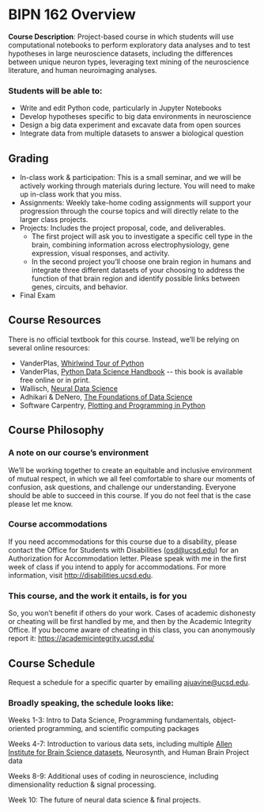 # BIPN 162 Overview

<b>Course Description</b>: Project-based course in which students will use computational notebooks to perform exploratory data analyses and to test hypotheses in large neuroscience datasets, including the differences between unique neuron types, leveraging text mining of the neuroscience literature, and human neuroimaging analyses.

### Students will be able to:
* Write and edit Python code, particularly in Jupyter Notebooks
* Develop hypotheses specific to big data environments in neuroscience
* Design a big data experiment and excavate data from open sources
* Integrate data from multiple datasets to answer a biological question

## Grading
* In-class work & participation: This is a small seminar, and we will be actively working through materials during lecture. You will need to make up in-class work that you miss.
* Assignments: Weekly take-home coding assignments will support your progression through the course topics and will directly relate to the larger class projects.
* Projects: Includes the project proposal, code, and deliverables.
     * The first project will ask you to investigate a specific cell type in the brain, combining information across electrophysiology, gene expression, visual responses, and activity. 
     * In the second project you’ll choose one brain region in humans and integrate three different datasets of your choosing to address the function of that brain region and identify possible links between genes, circuits, and behavior. 
* Final Exam


## Course Resources
There is no official textbook for this course. Instead, we’ll be relying on several online resources:
* VanderPlas, <a href="https://github.com/jakevdp/WhirlwindTourOfPython/ ">Whirlwind Tour of Python</a>
* VanderPlas, <a href="https://jakevdp.github.io/PythonDataScienceHandbook/">Python Data Science Handbook</a> -- this book is available free online or in print.
* Wallisch, <a href="https://www.sciencedirect.com/book/9780128040430/neural-data-science">Neural Data Science</a>
* Adhikari & DeNero, <a href="https://www.inferentialthinking.com/chapters/intro.html">The Foundations of Data Science</a>
* Software Carpentry, <a href="https://swcarpentry.github.io/python-novice-plotting/">Plotting and Programming in Python</a>

## Course Philosophy
### A note on our course’s environment
We’ll be working together to create an equitable and inclusive environment of mutual respect, in which we all feel comfortable to share our moments of confusion, ask questions, and challenge our understanding. Everyone should be able to succeed in this course. If you do not feel that is the case please let me know.

### Course accommodations
If you need accommodations for this course due to a disability, please contact the Office for Students with Disabilities (osd@ucsd.edu) for an Authorization for Accommodation letter. Please speak with me in the first week of class if you intend to apply for accommodations. For more information, visit http://disabilities.ucsd.edu. 

### This course, and the work it entails, is for you
So, you won’t benefit if others do your work. Cases of academic dishonesty or cheating will be first handled by me, and then by the Academic Integrity Office. If you become aware of cheating in this class, you can anonymously report it: https://academicintegrity.ucsd.edu/

## Course Schedule
Request a schedule for a specific quarter by emailing ajuavine@ucsd.edu.

### Broadly speaking, the schedule looks like:

Weeks 1-3: Intro to Data Science, Programming fundamentals, object-oriented programming, and scientific computing packages

Weeks 4-7: Introduction to various data sets, including multiple <a href="https://portal.brain-map.org/">Allen Institute for Brain Science datasets</a>, Neurosynth, and Human Brain Project data

Weeks 8-9: Additional uses of coding in neuroscience, including dimensionality reduction & signal processing.

Week 10: The future of neural data science & final projects.
